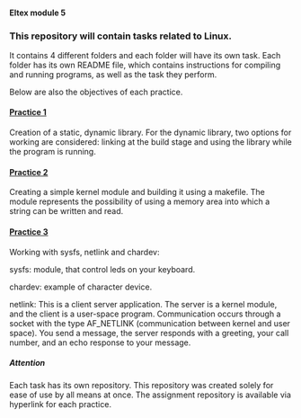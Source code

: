 #### Eltex module 5

### This repository will contain tasks related to Linux.

It contains 4 different folders and each folder will have its own task. Each folder has its own README file, which contains instructions for compiling and running programs, as well as the task they perform.

Below are also the objectives of each practice.



#### [Practice 1](https://github.com/dima-paryshkov/elt_m5_static_and_dynamic_library_makefile)

Creation of a static, dynamic library. For the dynamic library, two options for working are considered: linking at the build stage and using the library while the program is running.

#### [Practice 2](https://github.com/dima-paryshkov/elt_m5_kernel_module)

Creating a simple kernel module and building it using a makefile. The module represents the possibility of using a memory area into which a string can be written and read.

#### [Practice 3](https://github.com/dima-paryshkov/elt_m5_driver)

Working with sysfs, netlink and chardev:

sysfs: module, that control leds on your keyboard.

chardev: example of character device.

netlink: This is a client server application. The server is a kernel module, and the client is a user-space program. Communication occurs through a socket with the type AF_NETLINK (communication between kernel and user space). You send a message, the server responds with a greeting, your call number, and an echo response to your message.

##### Attention

Each task has its own repository. This repository was created solely for ease of use by all means at once. The assignment repository is available via hyperlink for each practice.